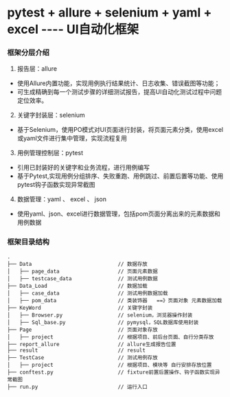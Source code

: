 # pytest + allure + selenium + yaml + excel ---- UI自动化框架

### 框架分层介绍
1. 报告层：allure
- 使用Allure内置功能，实现用例执行结果统计、日志收集、错误截图等功能；
- 可生成精确到每一个测试步骤的详细测试报告，提高UI自动化测试过程中问题定位效率。
2. 关键字封装层：selenium
- 基于Selenium，使用PO模式对UI页面进行封装，将页面元素分类，使用excel或yaml文件进行集中管理，实现流程复用
3. 用例管理控制层：pytest
- 引用已封装好的关键字和业务流程，进行用例编写
- 基于Pytest,实现用例分组排序、失败重跑、用例跳过、前置后置等功能、使用pytest钩子函数实现异常截图
4. 数据管理：yaml 、 excel 、 json
- 使用yaml、json、excel进行数据管理，包括pom页面分离出来的元素数据和用例数据



### 框架目录结构
```
.
├── Data                            // 数据存放
│   ├── page_data                   // 页面元素数据
│   ├── testcase_data               // 测试用例数据
├── Data_Load                       // 数据加载
│   ├── case_data                   // 测试用例数据加载
│   ├── pom_data                    // 类装饰器   ==》页面对象 元素数据加载
├── KeyWord                         // 关键字封装
│   ├── Browser.py                  // selenium，浏览器操作封装
│   ├── Sql_base.py                 // pymysql，SQL数据库使用封装
├── Page                            // 页面对象存放
│   ├── project                     // 根据项目、前后台页面、自行分类存放
├── report_allure                   // allure生成报告位置
├── result                          // result  
├── TestCase                        // 测试用例存放
│   ├── project                     // 根据项目、模块等 自行安排存放位置
├── conftest.py                     // fixture前置后置操作、钩子函数实现异常截图
├── run.py                          // 运行入口  